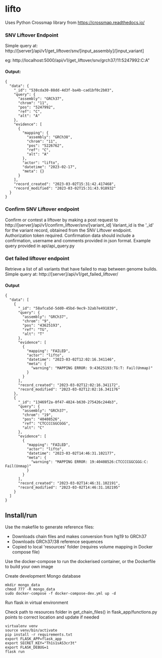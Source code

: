 # lifto

Uses Python Crossmap library from https://crossmap.readthedocs.io/

### SNV Liftover Endpoint
Simple query at: http://[server]/api/v1/get_liftover/snv/[input_assembly]/[input_variant]

eg: http://localhost:5000/api/v1/get_liftover/snv/grch37/11:5247992:C:A"


#### Output:

```
{
  "data": {
    "_id": "538cda30-88dd-4d3f-ba4b-cad1bf0c2b03", 
    "query": {
      "assembly": "GRCh37", 
      "chrom": "11", 
      "pos": "5247992", 
      "ref": "C", 
      "alt": "A"
    }, 
    "evidence": [
      {
        "mapping": {
          "assembly": "GRCh38", 
          "chrom": "11", 
          "pos": "5226762", 
          "ref": "C", 
          "alt": "A"
        }, 
        "actor": "lifto", 
        "datetime": "2023-02-17", 
        "meta": {}
      }
    ],
    "record_created": "2023-03-02T15:31:42.417468", 
    "record_modified": "2023-03-02T15:31:43.918932"
  }
}
```

### Confirm SNV Liftover endpoint
Confirm or contest a liftover by making a post request to http://[server]/api/v1/confirm_liftover/snv/[variant_id]
Variant_id is the '_id' for the variant record, obtained from the SNV Liftover endpoint.
Authorization token required.
Confirmation data should include a confirmation, username and comments provided in json format. Example query provided in api/api_query.py

### Get failed liftover endpoint
Retrieve a list of all variants that have failed to map between genome builds. 
Simple query at: http://[server]/api/v1/get_failed_liftover/

#### Output
```
{
  "data": [
    {
      "_id": "58afca5d-5dd0-45bd-9ec9-32ab7e491839", 
      "query": {
        "assembly": "GRCh37", 
        "chrom": "9", 
        "pos": "43625193", 
        "ref": "TG", 
        "alt": "T"
      }, 
      "evidence": [
        {
          "mapping": "FAILED", 
          "actor": "lifto", 
          "datetime": "2023-03-02T12:02:16.341146", 
          "meta": {
            "warning": "MAPPING ERROR: 9:43625193:TG:T: Fail(Unmap)"
          }
        }
      ], 
      "record_created": "2023-03-02T12:02:16.341172", 
      "record_modified": "2023-03-02T12:02:16.341176"
    }, 
    {
      "_id": "13469f2a-0f47-4824-b630-275426c244b3", 
      "query": {
        "assembly": "GRCh37", 
        "chrom": "19", 
        "pos": "40408526", 
        "ref": "CTCCCCGGCGGG", 
        "alt": "C"
      }, 
      "evidence": [
        {
          "mapping": "FAILED", 
          "actor": "lifto", 
          "datetime": "2023-03-02T14:46:31.102177", 
          "meta": {
            "warning": "MAPPING ERROR: 19:40408526:CTCCCCGGCGGG:C: Fail(Unmap)"
          }
        }
      ], 
      "record_created": "2023-03-02T14:46:31.102191", 
      "record_modified": "2023-03-02T14:46:31.102195"
    }
  ]
}
```
## Install/run

Use the makefile to generate reference files:
- Downloads chain files and makes conversion from hg19 to GRCh37
- Downloads GRCh37/38 reference sequences
- Copied to local 'resources' folder (requires volume mapping in Docker compose file)

Use the docker-compose to run the dockerised container, or the Dockerfile to build your own image


Create development Mongo database
```commandline
mkdir mongo_data
chmod 777 -R mongo_data
sudo docker-compose -f docker-compose-dev.yml up -d
```

Run flask in virtual environment

Check path to resources folder in get_chain_files() in flask_app/functions.py points to correct location and update if needed
```commandline
virtualenv venv
source venv/bin/activate
pip install -r requirements.txt
export FLASK_APP=flask_app
export SECRET_KEY="Th1s1sAS3cr3t"
export FLASK_DEBUG=1
flask run
```